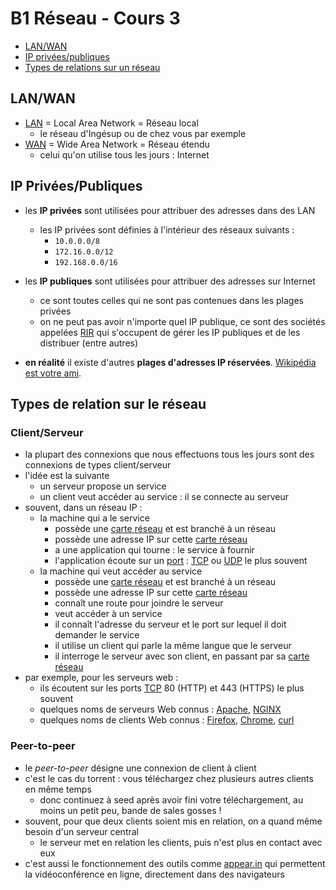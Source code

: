 # B1 Réseau - Cours 3

* [LAN/WAN](#LAN-WAN)
* [IP privées/publiques](#ip-privéespubliques)
* [Types de relations sur un réseau](#types-de-relation-sur-le-réseau)

## LAN/WAN
* [LAN](./lexique.md#LAN) = Local Area Network = Réseau local
  * le réseau d'Ingésup ou de chez vous par exemple
* [WAN](./lexique.md#WAN) = Wide Area Network = Réseau étendu 
  * celui qu'on utilise tous les jours : Internet
  
## IP Privées/Publiques
* les **IP privées** sont utilisées pour attribuer des adresses dans des LAN
  * les IP privées sont définies à l'intérieur des réseaux suivants : 
    * `10.0.0.0/8`
    * `172.16.0.0/12`
    * `192.168.0.0/16`
* les **IP publiques** sont utilisées pour attribuer des adresses sur Internet
  * ce sont toutes celles qui ne sont pas contenues dans les plages privées
  * on ne peut pas avoir n'importe quel IP publique, ce sont des sociétés appelées [RIR](https://en.wikipedia.org/wiki/Regional_Internet_registry) qui s'occupent de gérer les IP publiques et de les distribuer (entre autres)
  
* **en réalité** il existe d'autres **plages d'adresses IP réservées**. [Wikipédia est votre ami](https://en.wikipedia.org/wiki/Reserved_IP_addresses).

## Types de relation sur le réseau
### Client/Serveur

* la plupart des connexions que nous effectuons tous les jours sont des connexions de types client/serveur
* l'idée est la suivante
  * un serveur propose un service
  * un client veut accéder au service : il se connecte au serveur
* souvent, dans un réseau IP :
  * la machine qui a le service
    * possède une [carte réseau](./lexique.md#carte-réseau-ou-interface-réseau) et est branché à un réseau
    * possède une adresse IP sur cette [carte réseau](./lexique.md#carte-réseau-ou-interface-réseau)
    * a une application qui tourne : le service à fournir 
    * l'application écoute sur un [port](./lexique.md#ports) : [TCP](./lexique.md#tcp--transmission-control-protocol) ou [UDP](./lexique.md#udp--user-datagram-protocol) le plus souvent
  * la machine qui veut accéder au service
    * possède une [carte réseau](./lexique.md#carte-réseau-ou-interface-réseau) et est branché à un réseau
    * possède une adresse IP sur cette [carte réseau](./lexique.md#carte-réseau-ou-interface-réseau)
    * connaît une route pour joindre le serveur
    * veut accéder à un service 
    * il connaît l'adresse du serveur et le port sur lequel il doit demander le service
    * il utilise un client qui parle la même langue que le serveur
    * il interroge le serveur avec son client, en passant par sa [carte réseau](./lexique.md#carte-réseau-ou-interface-réseau)
* par exemple, pour les serveurs web :
  * ils écoutent sur les ports  [TCP](./lexique.md#tcp--transmission-control-protocol) 80 (HTTP) et 443 (HTTPS) le plus souvent
  * quelques noms de serveurs Web connus : [Apache](https://httpd.apache.org/), [NGINX](https://www.nginx.com/)
  * quelques noms de clients Web connus : [Firefox](https://www.mozilla.org/fr/firefox/new/), [Chrome](https://www.google.com/chrome/), [curl](./lexique.md#curl-et-wget)
  
### Peer-to-peer
* le *peer-to-peer* désigne une connexion de client à client
* c'est le cas du torrent : vous téléchargez chez plusieurs autres clients en même temps
  * donc continuez à seed après avoir fini votre téléchargement, au moins un petit peu, bande de sales gosses !
* souvent, pour que deux clients soient mis en relation, on a quand même besoin d'un serveur central
  * le serveur met en relation les clients, puis n'est plus en contact avec eux
* c'est aussi le fonctionnement des outils comme [appear.in](https://appear.in) qui permettent la vidéoconférence en ligne, directement dans des navigateurs
